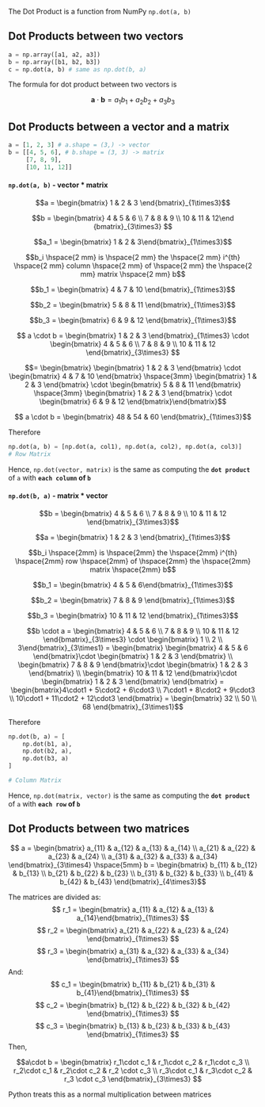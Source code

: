 The Dot Product is a function from NumPy
`np.dot(a, b)`

## Dot Products between two vectors

```python
a = np.array([a1, a2, a3])
b = np.array([b1, b2, b3])
c = np.dot(a, b) # same as np.dot(b, a)
```

The formula for dot product between two vectors is 
```math
\mathbf{a} \cdot \mathbf{b} = a_1 b_1 + a_2 b_2 + a_3 b_3
```

## Dot Products between a vector and a matrix

```python
a = [1, 2, 3] # a.shape = (3,) -> vector 
b = [[4, 5, 6], # b.shape = (3, 3) -> matrix
	 [7, 8, 9],
	 [10, 11, 12]]

```

#### <code>np.dot(a, b)</code> - vector  * matrix

```math
a = \begin{bmatrix} 1 & 2 & 3 \end{bmatrix}_{1\times3}
```

```math
b = \begin{bmatrix} 4 & 5 & 6 \\ 7 & 8 & 9 \\ 10 & 11 & 12\end {bmatrix}_{3\times3} 
```

```math
a_1 = \begin{bmatrix} 1 & 2 & 3\end{bmatrix}_{1\times3}
```

```math
b_i \hspace{2 mm} is \hspace{2 mm} the \hspace{2 mm} i^{th} \hspace{2 mm} column \hspace{2 mm} of \hspace{2 mm} the \hspace{2 mm} matrix \hspace{2 mm} b
```

```math
b_1 = \begin{bmatrix} 4 & 7 & 10 \end{bmatrix}_{1\times3}
```

```math
b_2 = \begin{bmatrix} 5 & 8 & 11 \end{bmatrix}_{1\times3}
```

```math
b_3 = \begin{bmatrix} 6 & 9 & 12 \end{bmatrix}_{1\times3}
```

```math
	a \cdot b = 
	\begin{bmatrix} 1 & 2 & 3 \end{bmatrix}_{1\times3} \cdot \begin{bmatrix} 4 & 5 & 6 \\ 7 & 8 & 9 \\ 10 & 11 & 12 \end{bmatrix}_{3\times3}  
```

```math
= \begin{bmatrix} \begin{bmatrix} 1 & 2 & 3 \end{bmatrix} \cdot \begin{bmatrix} 4 & 7 & 10 \end{bmatrix} \hspace{3mm} \begin{bmatrix} 1 & 2 & 3 \end{bmatrix} \cdot \begin{bmatrix} 5 & 8 & 11 \end{bmatrix} \hspace{3mm} \begin{bmatrix} 1 & 2 & 3 \end{bmatrix} \cdot \begin{bmatrix} 6 & 9 & 12 \end{bmatrix}\end{bmatrix}
```

```math
	a \cdot b = \begin{bmatrix} 48 & 54 & 60 \end{bmatrix}_{1\times3}
```

Therefore 

```python
np.dot(a, b) = [np.dot(a, col1), np.dot(a, col2), np.dot(a, col3)]
# Row Matrix
```

Hence, <code>np.dot(vector, matrix)</code> is the same as computing the **`dot product`** of `a` with **`each column` of `b`**
#### <code>np.dot(b, a)</code> - matrix * vector

```math
b = \begin{bmatrix} 4 & 5 & 6 \\ 7 & 8 & 9 \\ 10 & 11 & 12 \end{bmatrix}_{3\times3}
```

```math
a = \begin{bmatrix} 1 & 2 & 3 \end{bmatrix}_{1\times3}
```

```math
b_i \hspace{2mm} is \hspace{2mm} the \hspace{2mm} i^{th} \hspace{2mm} row \hspace{2mm} of \hspace{2mm} the \hspace{2mm} matrix \hspace{2mm} b
```

```math
b_1 = \begin{bmatrix} 4 & 5 & 6\end{bmatrix}_{1\times3}
```

```math
b_2 = \begin{bmatrix} 7 & 8 & 9 \end{bmatrix}_{1\times3}
```
```math
b_3 = \begin{bmatrix} 10 & 11 & 12 \end{bmatrix}_{1\times3}
```

```math
b \cdot a = 
\begin{bmatrix} 4 & 5 & 6 \\ 7 & 8 & 9 \\ 10 & 11 & 12 \end{bmatrix}_{3\times3} \cdot \begin{bmatrix} 1 \\ 2 \\ 3\end{bmatrix}_{3\times1} = \begin{bmatrix} \begin{bmatrix} 4 & 5 & 6 \end{bmatrix}\cdot \begin{bmatrix} 1 & 2 & 3 \end{bmatrix} \\ \begin{bmatrix} 7 & 8 & 9 \end{bmatrix}\cdot \begin{bmatrix} 1 & 2 & 3 \end{bmatrix} \\ \begin{bmatrix} 10 & 11 & 12 \end{bmatrix}\cdot \begin{bmatrix} 1 & 2 & 3 \end{bmatrix}  \end{bmatrix} = \begin{bmatrix}4\cdot1 + 5\cdot2 + 6\cdot3 \\ 7\cdot1 + 8\cdot2 + 9\cdot3 \\ 10\cdot1 + 11\cdot2 + 12\cdot3 \end{bmatrix} = \begin{bmatrix} 32 \\ 50 \\ 68 \end{bmatrix}_{3\times1}
```

Therefore
```python
np.dot(b, a) = [
	np.dot(b1, a),
	np.dot(b2, a),
	np.dot(b3, a)
]

# Column Matrix
```

Hence, <code>np.dot(matrix, vector)</code> is the same as computing the **`dot product`** of `a` with **`each row` of `b`**


## Dot Products between two matrices

```math
	a = \begin{bmatrix} a_{11} & a_{12} & a_{13} & a_{14} \\ a_{21} & a_{22} & a_{23} & a_{24} \\ a_{31} & a_{32} & a_{33} & a_{34} \end{bmatrix}_{3\times4} \hspace{5mm} b = \begin{bmatrix} b_{11} & b_{12} & b_{13} \\ b_{21} & b_{22} & b_{23} \\ b_{31} & b_{32} & b_{33} \\ b_{41} & b_{42} & b_{43} \end{bmatrix}_{4\times3}
```

The matrices are divided as:
$$ r_1 = \begin{bmatrix} a_{11} & a_{12} & a_{13} & a_{14}\end{bmatrix}_{1\times3} $$
$$ r_2 = \begin{bmatrix} a_{21} & a_{22} & a_{23} & a_{24} \end{bmatrix}_{1\times3} $$
$$ r_3 = \begin{bmatrix} a_{31} & a_{32} & a_{33} & a_{34} \end{bmatrix}_{1\times3} $$
And:
$$ c_1 = \begin{bmatrix} b_{11} & b_{21} & b_{31} & b_{41}\end{bmatrix}_{1\times3} $$
$$ c_2 = \begin{bmatrix} b_{12} & b_{22} & b_{32} & b_{42}   \end{bmatrix}_{1\times3} $$
$$ c_3 = \begin{bmatrix} b_{13} & b_{23} & b_{33} & b_{43} \end{bmatrix}_{1\times3} $$
Then, 
```math
a\cdot b = \begin{bmatrix} r_1\cdot c_1 & r_1\cdot c_2 & r_1\cdot c_3 \\ r_2\cdot c_1 & r_2\cdot c_2 & r_2 \cdot c_3 \\ r_3\cdot c_1 & r_3\cdot c_2 & r_3 \cdot c_3 \end{bmatrix}_{3\times3} 
```

Python treats this as a normal multiplication between matrices

